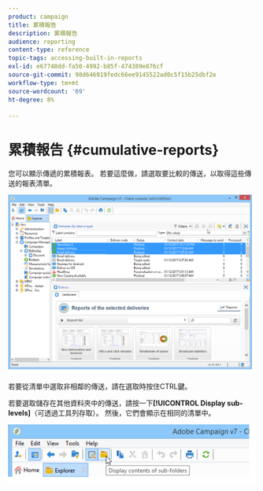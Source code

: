 ```yaml
---
product: campaign
title: 累積報告
description: 累積報告
audience: reporting
content-type: reference
topic-tags: accessing-built-in-reports
exl-id: e67748dd-fa50-4992-b85f-474389e876cf
source-git-commit: 98d646919fedc66ee9145522ad0c5f15b25dbf2e
workflow-type: tm+mt
source-wordcount: '69'
ht-degree: 8%

---
```


# 累積報告 {#cumulative-reports}

您可以顯示傳遞的累積報表。 若要這麼做，請選取要比較的傳送，以取得這些傳送的報表清單。

![](assets/s_ncs_user_report_compare_tab.png)

若要從清單中選取非相鄰的傳送，請在選取時按住CTRL鍵。

若要選取儲存在其他資料夾中的傳送，請按一下&#x200B;**[!UICONTROL Display sub-levels]**（可透過工具列存取）。 然後，它們會顯示在相同的清單中。

![](assets/s_ncs_user_display_children_icon.png)
